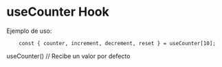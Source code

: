 # useCounter Hook

Ejemplo de uso:
```
    const { counter, increment, decrement, reset } = useCounter[10];
```

useCounter() // Recibe un valor por defecto